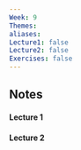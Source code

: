 ```yaml
---
Week: 9
Themes: 
aliases: 
Lecture1: false
Lecture2: false
Exercises: false
---
```


## Notes

#### Lecture 1

#### Lecture 2

